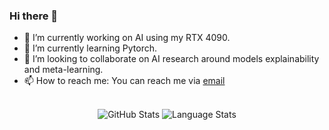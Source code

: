 ### Hi there 👋

- 🔭 I’m currently working on AI using my RTX 4090.
- 🌱 I’m currently learning Pytorch.
- 👯 I’m looking to collaborate on AI research around models explainability and meta-learning.
- 📫 How to reach me: You can reach me via [email](mailto:clement.michaud34@gmail.com)

<br/>

<div align="center">
    <img
        alt="GitHub Stats"
        src="https://github-readme-stats.vercel.app/api?username=clems4ever&hide_rank=true"
    />
    <img
        alt="Language Stats"
        src="https://github-readme-stats.vercel.app/api/top-langs/?username=clems4ever&layout=compact"
    />
</div>